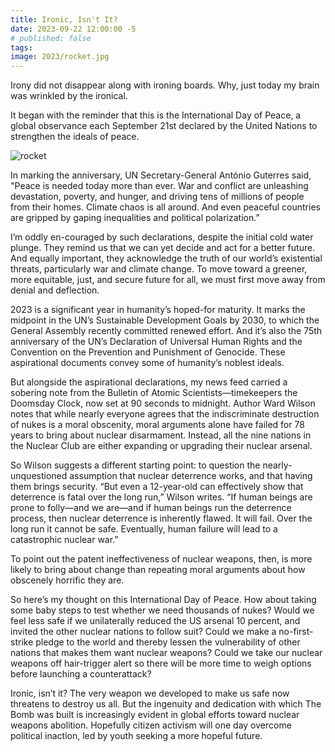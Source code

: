 ```yaml
---
title: Ironic, Isn't It?
date: 2023-09-22 12:00:00 -5
# published: false
tags:
image: 2023/rocket.jpg
---
```

Irony did not disappear along with ironing boards. Why, just today my brain was wrinkled by the ironical. 

It began with the reminder that this is the International Day of Peace, a global observance each September 21st declared by the United Nations to strengthen the ideals of peace. 
<!-- excerpt -->
<img src="{{image}}" alt="rocket">

In marking the anniversary, UN Secretary-General António Guterres said, "Peace is needed today more than ever. War and conflict are unleashing devastation, poverty, and hunger, and driving tens of millions of people from their homes. Climate chaos is all around. And even peaceful countries are gripped by gaping inequalities and political polarization.”

I’m oddly en-couraged by such declarations, despite the initial cold water plunge. They remind us that we can yet decide and act for a better future. And equally important, they acknowledge the truth of our world’s existential threats, particularly war and climate change. To move toward a greener, more equitable, just, and secure future for all, we must first move away from denial and deflection.  

2023 is a significant year in humanity’s hoped-for maturity. It marks the midpoint in the UN’s Sustainable Development Goals by 2030, to which the General Assembly recently committed renewed effort. And it’s also the 75th anniversary of the UN’s Declaration of Universal Human Rights and the Convention on the Prevention and Punishment of Genocide. These aspirational documents convey some of humanity’s noblest ideals. 

But alongside the aspirational declarations, my news feed carried a sobering note from the Bulletin of Atomic Scientists—timekeepers the Doomsday Clock, now set at 90 seconds to midnight. Author Ward Wilson notes that while nearly everyone agrees that the indiscriminate destruction of nukes is a moral obscenity, moral arguments alone have failed for 78 years to bring about nuclear disarmament. Instead, all the nine nations in the Nuclear Club are either expanding or upgrading their nuclear arsenal. 

So Wilson suggests a different starting point: to question the nearly-unquestioned assumption that nuclear deterrence works, and that having them brings security. “But even a 12-year-old can effectively show that deterrence is fatal over the long run,” Wilson writes. “If human beings are prone to folly—and we are—and if human beings run the deterrence process, then nuclear deterrence is inherently flawed. It will fail. Over the long run it cannot be safe. Eventually, human failure will lead to a catastrophic nuclear war.”

To point out the patent ineffectiveness of nuclear weapons, then, is more likely to bring about change than repeating moral arguments about how obscenely horrific they are. 

So here’s my thought on this International Day of Peace. How about taking some baby steps to test whether we need thousands of nukes? Would we feel less safe if we unilaterally reduced the US arsenal 10 percent, and invited the other nuclear nations to follow suit? Could we make a no-first-strike pledge to the world and thereby lessen the vulnerability of other nations that makes them want nuclear weapons? Could we take our nuclear weapons off hair-trigger alert so there will be more time to weigh options before launching a counterattack? 

Ironic, isn’t it? The very weapon we developed to make us safe now threatens to destroy us all. But the ingenuity and dedication with which The Bomb was built is increasingly evident in global efforts toward nuclear weapons abolition. Hopefully citizen activism will one day overcome political inaction, led by youth seeking a more hopeful future.
